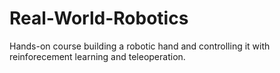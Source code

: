 # Real-World-Robotics
Hands-on course building a robotic hand and controlling it with reinforecement learning and teleoperation.
